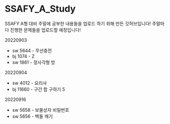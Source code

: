 # SSAFY_A_Study

SSAFY A형 대비 주말에 공부한 내용들을 업로드 하기 위해 만든 깃허브입니다!
주말마다 진행한 문제들을 업로드할 예정입니다!

20220903
* sw 5644 - 무선충전
* bj 1074 - Z
* sw 1861 - 정사각형 방

20220904
* sw 4012 - 요리사
* bj 11660 - 구간 합 구하기 5

20220916
* sw 5658 - 보물상자 비밀번호
* sw 5656 - 벽돌 깨기
